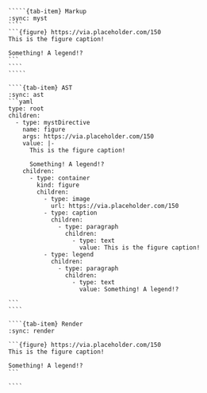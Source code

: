 ``````{tab-set}
`````{tab-item} Markup
:sync: myst
````
```{figure} https://via.placeholder.com/150
This is the figure caption!

Something! A legend!?
```
````
`````

````{tab-item} AST
:sync: ast
```yaml
type: root
children:
  - type: mystDirective
    name: figure
    args: https://via.placeholder.com/150
    value: |-
      This is the figure caption!

      Something! A legend!?
    children:
      - type: container
        kind: figure
        children:
          - type: image
            url: https://via.placeholder.com/150
          - type: caption
            children:
              - type: paragraph
                children:
                  - type: text
                    value: This is the figure caption!
          - type: legend
            children:
              - type: paragraph
                children:
                  - type: text
                    value: Something! A legend!?

```
````

````{tab-item} Render
:sync: render

```{figure} https://via.placeholder.com/150
This is the figure caption!

Something! A legend!?
```

````

``````

